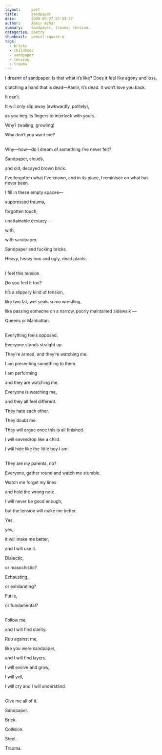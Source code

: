 ```yaml
---
layout:     post
title:      sandpaper
date:       2020-05-27 07:33:37
author:     Aamir Azhar
summary:    Sandpaper, trauma, tension.
categories: poetry
thumbnail:  pencil-square-o
tags:
  - bricks
  - childhood
  - sandpaper
  - tension
  - trauma
---
```

I dreamt of sandpaper.
Is that what it’s like?
Does it feel like agony and loss,

clutching a hand that is dead—Aamir, it’s dead. It won’t love you back.

It can’t.

It will only slip away (awkwardly, politely),

as you beg its fingers to interlock with yours.

Why? (wailing, growling)

Why don’t you want me?

<br>
Why—how—do I dream of something I’ve never felt?

Sandpaper, clouds,

and old, decayed brown brick.

I’ve forgotten what I’ve known, and in its place, I reminisce on what has never been.

I fill in these empty spaces—

suppressed trauma,

forgotten touch,

unattainable ecstacy—

with,

with sandpaper.

Sandpaper and fucking bricks.

Heavy, heavy iron and ugly, dead plants.

<br>
I feel this tension.

Do you feel it too?

It’s a slippery kind of tension,

like two fat, wet seals sumo wrestling,

like passing someone on a narrow, poorly maintained sidewalk —

Queens or Manhattan.

<br>
Everything feels opposed.

Everyone stands straight up.

They’re armed, and they’re watching me.

I am presenting something to them.

I am performing

and they are watching me.

Everyone is watching me,

and they all feel different.

They hate each other.

They doubt me.

They will argue once this is all finished.

I will eavesdrop like a child.

I will hide like the little boy I am.

<br>
They are my parents, no?

Everyone, gather round and watch me stumble.

Watch me forget my lines

and hold the wrong note.

I will never be good enough,

but the tension will make me better.

Yes,

yes,

it will make me better,

and I will use it.

Dialectic,

or masochistic?

Exhausting,

or exhilarating?

Futile,

or fundamental?

<br>
Follow me,

and I will find clarity.

Rub against me,

like you were sandpaper,

and I will find layers.

I will evolve and grow,

I will yell,

I will cry and I will understand.

<br>
Give me all of it.

Sandpaper.

Brick.

Collision.

Steel.

Trauma.
